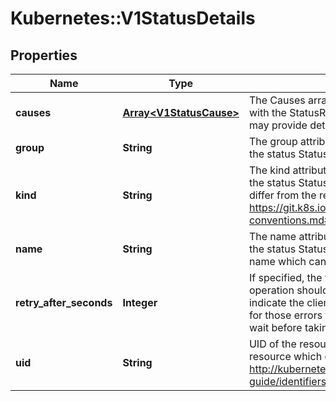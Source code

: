 # Kubernetes::V1StatusDetails

## Properties
Name | Type | Description | Notes
------------ | ------------- | ------------- | -------------
**causes** | [**Array&lt;V1StatusCause&gt;**](V1StatusCause.md) | The Causes array includes more details associated with the StatusReason failure. Not all StatusReasons may provide detailed causes. | [optional] 
**group** | **String** | The group attribute of the resource associated with the status StatusReason. | [optional] 
**kind** | **String** | The kind attribute of the resource associated with the status StatusReason. On some operations may differ from the requested resource Kind. More info: https://git.k8s.io/community/contributors/devel/api-conventions.md#types-kinds | [optional] 
**name** | **String** | The name attribute of the resource associated with the status StatusReason (when there is a single name which can be described). | [optional] 
**retry_after_seconds** | **Integer** | If specified, the time in seconds before the operation should be retried. Some errors may indicate the client must take an alternate action - for those errors this field may indicate how long to wait before taking the alternate action. | [optional] 
**uid** | **String** | UID of the resource. (when there is a single resource which can be described). More info: http://kubernetes.io/docs/user-guide/identifiers#uids | [optional] 


